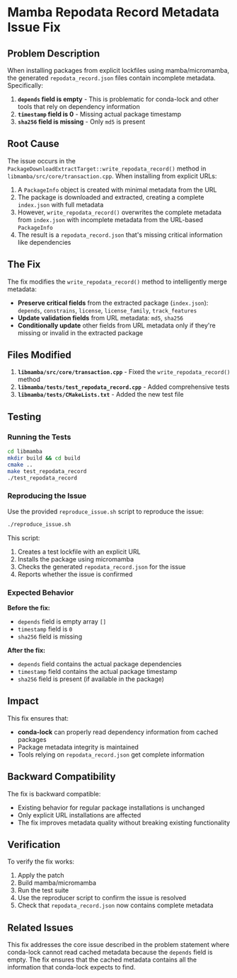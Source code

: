 # Mamba Repodata Record Metadata Issue Fix

## Problem Description

When installing packages from explicit lockfiles using mamba/micromamba, the generated `repodata_record.json` files contain incomplete metadata. Specifically:

1. **`depends` field is empty** - This is problematic for conda-lock and other tools that rely on dependency information
2. **`timestamp` field is 0** - Missing actual package timestamp
3. **`sha256` field is missing** - Only `md5` is present

## Root Cause

The issue occurs in the `PackageDownloadExtractTarget::write_repodata_record()` method in `libmamba/src/core/transaction.cpp`. When installing from explicit URLs:

1. A `PackageInfo` object is created with minimal metadata from the URL
2. The package is downloaded and extracted, creating a complete `index.json` with full metadata
3. However, `write_repodata_record()` overwrites the complete metadata from `index.json` with incomplete metadata from the URL-based `PackageInfo`
4. The result is a `repodata_record.json` that's missing critical information like dependencies

## The Fix

The fix modifies the `write_repodata_record()` method to intelligently merge metadata:

- **Preserve critical fields** from the extracted package (`index.json`): `depends`, `constrains`, `license`, `license_family`, `track_features`
- **Update validation fields** from URL metadata: `md5`, `sha256`
- **Conditionally update** other fields from URL metadata only if they're missing or invalid in the extracted package

## Files Modified

1. **`libmamba/src/core/transaction.cpp`** - Fixed the `write_repodata_record()` method
2. **`libmamba/tests/test_repodata_record.cpp`** - Added comprehensive tests
3. **`libmamba/tests/CMakeLists.txt`** - Added the new test file

## Testing

### Running the Tests

```bash
cd libmamba
mkdir build && cd build
cmake ..
make test_repodata_record
./test_repodata_record
```

### Reproducing the Issue

Use the provided `reproduce_issue.sh` script to reproduce the issue:

```bash
./reproduce_issue.sh
```

This script:
1. Creates a test lockfile with an explicit URL
2. Installs the package using micromamba
3. Checks the generated `repodata_record.json` for the issue
4. Reports whether the issue is confirmed

### Expected Behavior

**Before the fix:**
- `depends` field is empty array `[]`
- `timestamp` field is `0`
- `sha256` field is missing

**After the fix:**
- `depends` field contains the actual package dependencies
- `timestamp` field contains the actual package timestamp
- `sha256` field is present (if available in the package)

## Impact

This fix ensures that:
- **conda-lock** can properly read dependency information from cached packages
- Package metadata integrity is maintained
- Tools relying on `repodata_record.json` get complete information

## Backward Compatibility

The fix is backward compatible:
- Existing behavior for regular package installations is unchanged
- Only explicit URL installations are affected
- The fix improves metadata quality without breaking existing functionality

## Verification

To verify the fix works:

1. Apply the patch
2. Build mamba/micromamba
3. Run the test suite
4. Use the reproducer script to confirm the issue is resolved
5. Check that `repodata_record.json` now contains complete metadata

## Related Issues

This fix addresses the core issue described in the problem statement where conda-lock cannot read cached metadata because the `depends` field is empty. The fix ensures that the cached metadata contains all the information that conda-lock expects to find.